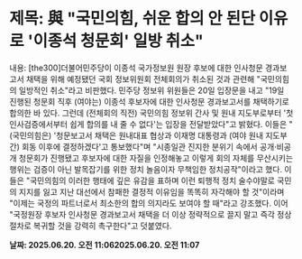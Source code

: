 # **제목: 與 "국민의힘, 쉬운 합의 안 된단 이유로 '이종석 청문회' 일방 취소"**

  내용: [the300]더불어민주당이 이종석 국가정보원 원장 후보에 대한 인사청문 경과보고서 채택을 위해 예정됐던 국회 정보위원회 전체회의가 취소된 것과 관련해 "국민의힘의 일방적인 취소"라고 비판했다. 민주당 정보위 위원들은 20일 입장문을 내고 "19일 진행된 청문회 직후 (여야는) 이종석 후보자에 대한 인사청문 경과보고서를 채택하기로 합의한 바 있다. 그런데 (전체회의 직전) 국민의힘 정보위 간사 및 원내 지도부로부터 '첫 인사검증에서부터 쉽게 합의를 내 줄 수 없다'는 입장을 전달받았다"고 밝혔다. 이들은 "(국민의힘은) '청문보고서 채택은 원내대표 협상과 이재명 대통령과 (여야 원내 지도부 간) 회동 이후에 결정하겠다'고 통보했다"며 "시종일관 진지한 분위기 속에서 공개·비공개 청문회가 진행됐고 후보자에 대한 자질을 인정해놓고 이렇게 회의 자체를 무산시키는 행위는 검증이 아닌 발목잡기를 위한 정치 놀음이자 무책임한 정치공작"이라고 했다. 이들은 "국민의힘의 이러한 행태에 깊은 유감을 표하며 이런 퇴행적 정치 술수야말로 국민의 지지를 잃고 지난 대선에서 참패한 결정적 이유임을 똑똑히 자각해야 할 것"이라며 "이제는 국정의 파트너로서 최소한의 합의 의지라도 보여야 할 때"라고 강조했다. 이어 "국정원장 후보자 인사청문 경과보고서 채택을 더 이상 정략적으로 끌지 말고 즉각 정상 절차로 복귀할 것을 강력히 촉구한다"고 덧붙였다.

  **날짜: 2025.06.20. 오전 11:062025.06.20. 오전 11:07**